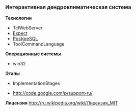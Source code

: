 ### Интерактивная дендроклиматическая система ###

**Технологии**

  * TclWebServer
  * [Expect](Expect.md)
  * [PostgreSQL](PostgreSQL.md)
  * ToolCommandLanguage

**Операционные системы**

  * win32

**Этапы**

  * ImplementationStages

  * http://code.google.com/p/support-ru/

**Лицензия** http://ru.wikipedia.org/wiki/Лицензия_MIT


